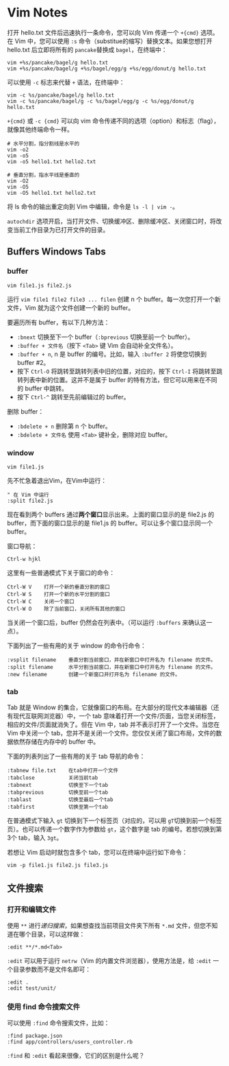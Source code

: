 # Vim Notes

打开 hello.txt 文件后迅速执行一条命令，您可以向 Vim 传递一个 `+{cmd}` 选项。在 Vim 中，您可以使用 `:s` 命令（substitue的缩写）替换文本。如果您想打开 hello.txt 后立即将所有的 `pancake`替换成 `bagel`，在终端中：

```shell
vim +%s/pancake/bagel/g hello.txt
vim +%s/pancake/bagel/g +%s/bagel/egg/g +%s/egg/donut/g hello.txt
```

可以使用 `-c` 标志来代替 `+` 语法，在终端中：

```shell
vim -c %s/pancake/bagel/g hello.txt
vim -c %s/pancake/bagel/g -c %s/bagel/egg/g -c %s/egg/donut/g hello.txt
```

`+{cmd}` 或 `-c {cmd}` 可以向 vim 命令传递不同的选项（option）和标志（flag），就像其他终端命令一样。

```shell
# 水平分割，指分割线是水平的
vim -o2
vim -o5
vim -o5 hello1.txt hello2.txt

# 垂直分割，指水平线是垂直的
vim -O2
vim -O5
vim -O5 hello1.txt hello2.txt
```

将 ls 命令的输出重定向到 Vim 中编辑，命令是 `ls -l | vim -`。

`autochdir` 选项开启，当打开文件、切换缓冲区、删除缓冲区、关闭窗口时，将改变当前工作目录为已打开文件的目录。

## Buffers Windows Tabs

### buffer

```shell
vim file1.js file2.js
```

运行 `vim file1 file2 file3 ... filen` 创建 n 个 buffer。每一次您打开一个新文件，Vim 就为这个文件创建一个新的 buffer。

要遍历所有 buffer，有以下几种方法：

- `:bnext` 切换至下一个 buffer（`:bprevious` 切换至前一个 buffer）。
- `:buffer + 文件名`（按下 `<Tab>` 键 Vim 会自动补全文件名）。
- `:buffer + n`, n 是 buffer 的编号。比如，输入 `:buffer 2` 将使您切换到 buffer #2。
- 按下 `Ctrl-O` 将跳转至跳转列表中旧的位置，对应的，按下 `Ctrl-I` 将跳转至跳转列表中新的位置。这并不是属于 buffer 的特有方法，但它可以用来在不同的 buffer 中跳转。
- 按下 `Ctrl-^` 跳转至先前编辑过的 buffer。

删除 buffer：

- `:bdelete + n` 删除第 n 个 buffer。
- `:bdelete + 文件名` 使用 `<Tab>` 键补全，删除对应 buffer。

### window

```shell
vim file1.js
```

先不忙急着退出Vim，在Vim中运行：

```vim
" 在 Vim 中运行
:split file2.js
```

现在看到两个 buffers 通过**两个窗口**显示出来。上面的窗口显示的是 file2.js 的 buffer，而下面的窗口显示的是 file1.js 的 buffer。可以让多个窗口显示同一个 buffer。

窗口导航：

```
Ctrl-w hjkl
```

这里有一些普通模式下关于窗口的命令：

```vim
Ctrl-W V    打开一个新的垂直分割的窗口
Ctrl-W S    打开一个新的水平分割的窗口
Ctrl-W C    关闭一个窗口
Ctrl-W O    除了当前窗口，关闭所有其他的窗口
```

当关闭一个窗口后，buffer 仍然会在列表中。（可以运行 `:buffers` 来确认这一点）。

下面列出了一些有用的关于 window 的命令行命令：

```vim
:vsplit filename    垂直分割当前窗口，并在新窗口中打开名为 filename 的文件。
:split filename     水平分割当前窗口，并在新窗口中打开名为 filename 的文件。
:new filename       创建一个新窗口并打开名为 filename 的文件。
```

### tab

Tab 就是 Window 的集合，它就像窗口的布局。在大部分的现代文本编辑器（还有现代互联网浏览器）中，一个 tab 意味着打开一个文件/页面，当您关闭标签，相应的文件/页面就消失了。但在 Vim 中，tab 并不表示打开了一个文件。当您在 Vim 中关闭一个 tab，您并不是关闭一个文件。您仅仅关闭了窗口布局，文件的数据依然存储在内存中的 buffer 中。

下面的列表列出了一些有用的关于 tab 导航的命令：

```vim
:tabnew file.txt    在tab中打开一个文件
:tabclose           关闭当前tab
:tabnext            切换至下一个tab
:tabprevious        切换至前一个tab
:tablast            切换至最后一个tab
:tabfirst           切换至第一个tab
```

在普通模式下输入 `gt` 切换到下一个标签页（对应的，可以用 `gT`切换到前一个标签页）。也可以传递一个数字作为参数给 `gt`，这个数字是 tab 的编号。若想切换到第3个 tab，输入 `3gt`。

若想让 Vim 启动时就包含多个 tab，您可以在终端中运行如下命令：

```shell
vim -p file1.js file2.js file3.js
```

## 文件搜索

### 打开和编辑文件

使用 `**` 进行*递归搜索*，如果想查找当前项目文件夹下所有 `*.md` 文件，但您不知道在哪个目录，可以这样做：

```vim
:edit **/*.md<Tab>
```

`:edit` 可以用于运行 `netrw`（Vim 的内置文件浏览器），使用方法是，给 `:edit` 一个目录参数而不是文件名即可：

```vim
:edit .
:edit test/unit/
```

### 使用 find 命令搜索文件

可以使用 `:find` 命令搜索文件，比如：

```vim
:find package.json
:find app/controllers/users_controller.rb
```
`:find` 和 `:edit` 看起来很像，它们的区别是什么呢？

